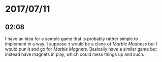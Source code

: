# 2017/07/11

## 02:08

I have an idea for a sample game that is probably rather simple to implement
in a way. I suppose it would be a clone of _Marble Madness_ but I would pun
it and go for _Marble Magnets_. Basically have a similar game but instead have
magnets in play, which could mess things up and such.
